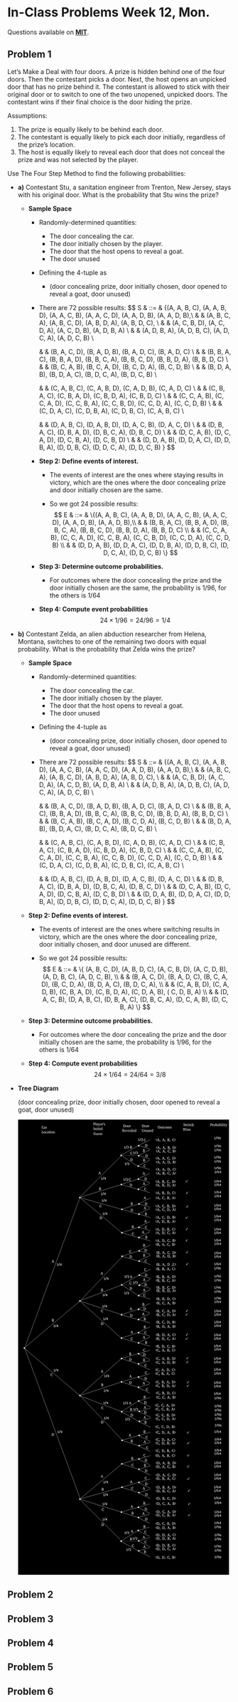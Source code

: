 # In-Class Problems Week 12, Mon.

Questions available on [**MIT**](https://openlearninglibrary.mit.edu/assets/courseware/v1/8717a06ffd5ecd5bba2c3379156a8956/asset-v1:OCW+6.042J+2T2019+type@asset+block/MIT6_042JS15_cp28.pdf).

## Problem 1

Let’s Make a Deal with four doors. A prize is hidden behind one of the four doors. Then the contestant picks a door. Next, the host opens an unpicked door that has no prize behind it. The contestant is allowed to stick with their original door or to switch to one of the two unopened, unpicked doors. The contestant wins if their final choice is the door hiding the prize.

Assumptions:

1. The prize is equally likely to be behind each door.
2. The contestant is equally likely to pick each door initially, regardless of the prize’s location.
3. The host is equally likely to reveal each door that does not conceal the prize and was not selected by the player.

Use The Four Step Method to find the following probabilities:

* **a)** Contestant Stu, a sanitation engineer from Trenton, New Jersey, stays with his original door. What is the probability that Stu wins the prize?

  * **Sample Space**

    * Randomly-determined quantities:

      * The door concealing the car.
      * The door initially chosen by the player.
      * The door that the host opens to reveal a goat.
      * The door unused 

    * Defining the 4-tuple as

      * (door concealing prize, door initially chosen, door opened to reveal a goat, door unused)

    * There are 72 possible results:
      $$
      S & ::= &  \{(A, A, B, C), (A, A, B, D), (A, A, C, B), (A, A, C, D), (A, A, D, B), (A, A, D, B),\\
      & &  (A, B, C, A), (A, B, C, D), (A, B, D, A), (A, B, D, C), \\
      & & (A, C, B, D), (A, C, D, A), (A, C, D, B), (A, D, B, A) \\
      & & (A, D, B, A), (A, D, B, C), (A, D, C, A), (A, D, C, B) \\
      
      & & (B, A, C, D), (B, A, D, B), (B, A, D, C), (B, A, D, C) \\ 
      & & (B, B, A, C), (B, B, A, D), (B, B, C, A), (B, B, C, D), (B, B, D, A), (B, B, D, C) \\
      & & (B, C, A, B), (B, C, A, D), (B, C, D, A), (B, C, D, B) \\
      & & (B, D, A, B), (B, D, A, C), (B, D, C, A), (B, D, C, B) \\
      
      & & (C, A, B, C), (C, A, B, D), (C, A, D, B), (C, A, D, C) \\
      & & (C, B, A, C), (C, B, A, D), (C, B, D, A), (C, B, D, C) \\
      & & (C, C, A, B), (C, C, A, D), (C, C, B, A), (C, C, B, D), (C, C, D, A), (C, C, D, B) \\ 
      & & (C, D, A, C), (C, D, B, A), (C, D, B, C), (C, A, B, C) \\
      
      & & (D, A, B, C), (D, A, B, D), (D, A, C, B), (D, A, C, D) \\
      & & (D, B, A, C), (D, B, A, D), (D, B, C, A), (D, B, C, D) \\
      & & (D, C, A, B), (D, C, A, D), (D, C, B, A), (D, C, B, D)  \\
      & & (D, D, A, B), (D, D, A, C), (D, D, B, A), (D, D, B, C), (D, D, C, A), (D, D, C, B) \}
      $$
      

    * **Step 2: Define events of interest.**

      * The events of interest are the ones where staying results in victory, which are the ones where the door concealing prize and door initially chosen are the same.

      * So we got 24 possible results:
        $$
        E & ::= &  \{(A, A, B, C), (A, A, B, D), (A, A, C, B), (A, A, C, D), (A, A, D, B), (A, A, D, B),\\
        & & (B, B, A, C), (B, B, A, D), (B, B, C, A), (B, B, C, D), (B, B, D, A), (B, B, D, C) \\
        & & (C, C, A, B), (C, C, A, D), (C, C, B, A), (C, C, B, D), (C, C, D, A), (C, C, D, B) \\ 
        & & (D, D, A, B), (D, D, A, C), (D, D, B, A), (D, D, B, C), (D, D, C, A), (D, D, C, B) \}
        $$

    * **Step 3: Determine outcome probabilities.**

      * For outcomes where the door concealing the prize and the door initially chosen are the same, the probability is $1/96$, for the others is $1/64$

    * **Step 4: Compute event probabilities**
      $$
      24 \times 1/96 = 24/96 = 1/4
      $$
      

* **b)** Contestant Zelda, an alien abduction researcher from Helena, Montana, switches to one of the remaining two doors with equal probability. What is the probability that Zelda wins the prize?

  * **Sample Space**

    * Randomly-determined quantities:
      * The door concealing the car.
      * The door initially chosen by the player.
      * The door that the host opens to reveal a goat.
      * The door unused 
      
    * Defining the 4-tuple as
      
      * (door concealing prize, door initially chosen, door opened to reveal a goat, door unused)
      
    * There are 72 possible results:
      $$
      S & ::= &  \{(A, A, B, C), (A, A, B, D), (A, A, C, B), (A, A, C, D), (A, A, D, B), (A, A, D, B),\\
      & &  (A, B, C, A), (A, B, C, D), (A, B, D, A), (A, B, D, C), \\
      & & (A, C, B, D), (A, C, D, A), (A, C, D, B), (A, D, B, A) \\
      & & (A, D, B, A), (A, D, B, C), (A, D, C, A), (A, D, C, B) \\
      
      & & (B, A, C, D), (B, A, D, B), (B, A, D, C), (B, A, D, C) \\ 
      & & (B, B, A, C), (B, B, A, D), (B, B, C, A), (B, B, C, D), (B, B, D, A), (B, B, D, C) \\
      & & (B, C, A, B), (B, C, A, D), (B, C, D, A), (B, C, D, B) \\
      & & (B, D, A, B), (B, D, A, C), (B, D, C, A), (B, D, C, B) \\
      
      & & (C, A, B, C), (C, A, B, D), (C, A, D, B), (C, A, D, C) \\
      & & (C, B, A, C), (C, B, A, D), (C, B, D, A), (C, B, D, C) \\
      & & (C, C, A, B), (C, C, A, D), (C, C, B, A), (C, C, B, D), (C, C, D, A), (C, C, D, B) \\ 
      & & (C, D, A, C), (C, D, B, A), (C, D, B, C), (C, A, B, C) \\
      
      & & (D, A, B, C), (D, A, B, D), (D, A, C, B), (D, A, C, D) \\
      & & (D, B, A, C), (D, B, A, D), (D, B, C, A), (D, B, C, D) \\
      & & (D, C, A, B), (D, C, A, D), (D, C, B, A), (D, C, B, D)  \\
      & & (D, D, A, B), (D, D, A, C), (D, D, B, A), (D, D, B, C), (D, D, C, A), (D, D, C, B) \}
      $$
      

  * **Step 2: Define events of interest.**

    * The events of interest are the ones where switching results in victory, which are the ones where the door concealing prize, door initially chosen, and door unused are different.

    * So we got 24 possible results:
      $$
      E & ::= & \{ (A, B, C, D), (A, B, D, C), (A, C, B, D), (A, C, D, B), (A, D, B, C), (A, D, C, B), \\
      & & (B, A, C, D), (B, A, D, C), (B, C, A, D), (B, C, D, A), (B, D, A, C), (B, D, C, A), \\
      & & (C, A, B, D), (C, A, D, B), (C, B, A, D), (C, B, D, A), (C, D, A, B), ( C, D, B, A) \\
      & & (D, A, C, B), (D, A, B, C), (D, B, A, C), (D, B, C, A), (D, C, A, B), (D, C, B, A)
      \}
      $$
    
  * **Step 3: Determine outcome probabilities.**

    * For outcomes where the door concealing the prize and the door initially chosen are the same, the probability is $1/96$, for the others is $1/64$

  * **Step 4: Compute event probabilities**
    $$
    24 \times 1/64 = 24/64 = 3/8
    $$
    

* **Tree Diagram**

  (door concealing prize, door initially chosen, door opened to reveal a goat, door unused)

  ![permutation_book](https://raw.githubusercontent.com/gpm22/ossu-projects/main/Mathematics%20for%20Computer%20Science/Unit%204%20-%20Probability/4_door_tree.png)



## Problem 2

## Problem 3

## Problem 4

## Problem 5

## Problem 6